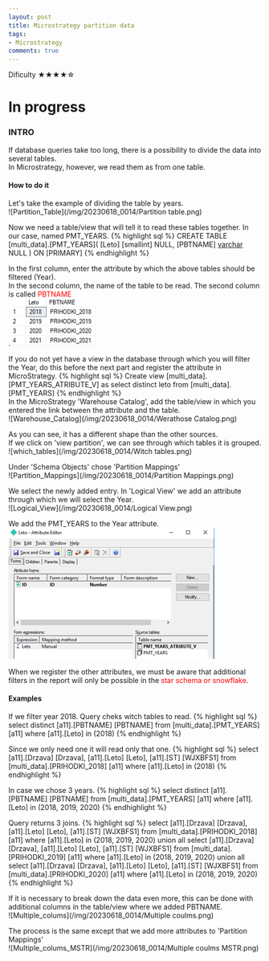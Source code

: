```yaml
---
layout: post
title: Microstrategy partition data
tags:
- Microstrategy
comments: true
---
```

Dificulty ★★★★☆


# In progress

### INTRO
If database queries take too long, there is a possibility to divide the data into several tables.<br /> 
In Microstrategy, however, we read them as from one table.

#### How to do it

Let's take the example of dividing the table by years.<br />
![Partition_Table](/img/20230618_0014/Partition table.png)

Now we need a table/view that will tell it to read these tables together. In our case, named PMT_YEARS.
{% highlight sql %}
CREATE TABLE [multi_data].[PMT_YEARS](
	[Leto] [smallint] NULL,
	[PBTNAME] [varchar](50) NULL
) ON [PRIMARY]
{% endhighlight %}


In the first column, enter the attribute by which the above tables should be filtered (Year). <br />
In the second column, the name of the table to be read. The second column is called <font color='red'>PBTNAME</font> <br />.
![Table](/img/20230618_0014/Table.png)


If you do not yet have a view in the database through which you will filter the Year, do this before the next part and register the attribute in MicroStrategy.
{% highlight sql %}
Create view [multi_data].[PMT_YEARS_ATRIBUTE_V] as
select distinct leto from [multi_data].[PMT_YEARS]
{% endhighlight %}
<br />
In the MicroStrategy 'Warehouse Catalog', add the table/view in which you entered the link between the attribute and the table.<br />
![Warehouse_Catalog](/img/20230618_0014/Werathose Catalog.png)

As you can see, it has a different shape than the other sources. <br />
If we click on 'view partition', we can see through which tables it is grouped.<br />
![which_tables](/img/20230618_0014/Witch tables.png)

Under 'Schema Objects' chose 'Partition Mappings'<br />
![Partition_Mappings](/img/20230618_0014/Partition Mappings.png)

We select the newly added entry. In 'Logical View' we add an attribute through which we will select the Year.<br />
![Logical_View](/img/20230618_0014/Logical View.png)

We add the PMT_YEARS to the Year attribute.<br />
![Year](/img/20230618_0014/Year.png)

When we register the other attributes, we must be aware that additional filters in the report will only be possible in the <font color='red'>star schema or snowflake</font>. <br />

#### Examples

If we filter year 2018. Query cheks witch tables to read.
{% highlight sql %}
select	distinct [a11].[PBTNAME]  [PBTNAME]
from	[multi_data].[PMT_YEARS]	[a11]
where	[a11].[Leto] in (2018)
{% endhighlight %}

Since we only need one it will read only that one.
{% highlight sql %}
select	[a11].[Drzava]  [Drzava],
	[a11].[Leto]  [Leto],
	[a11].[ST]  [WJXBFS1]
from	[multi_data].[PRIHODKI_2018]	[a11]
where	[a11].[Leto] in (2018)
{% endhighlight %}

In case we chose 3 years.
{% highlight sql %}
select	distinct [a11].[PBTNAME]  [PBTNAME]
from	[multi_data].[PMT_YEARS]	[a11]
where	[a11].[Leto] in (2018, 2019, 2020)
{% endhighlight %}

Query returns 3 joins.
{% highlight sql %}
select	[a11].[Drzava]  [Drzava],
	[a11].[Leto]  [Leto],
	[a11].[ST]  [WJXBFS1]
from	[multi_data].[PRIHODKI_2018]	[a11]
where	[a11].[Leto] in (2018, 2019, 2020)
union all
select	[a11].[Drzava]  [Drzava],
	[a11].[Leto]  [Leto],
	[a11].[ST]  [WJXBFS1]
from	[multi_data].[PRIHODKI_2019]	[a11]
where	[a11].[Leto] in (2018, 2019, 2020)
union all
select	[a11].[Drzava]  [Drzava],
	[a11].[Leto]  [Leto],
	[a11].[ST]  [WJXBFS1]
from	[multi_data].[PRIHODKI_2020]	[a11]
where	[a11].[Leto] in (2018, 2019, 2020)
{% endhighlight %}

If it is necessary to break down the data even more, this can be done with additional columns in the table/view where we added PBTNAME.<br />
![Multiple_colums](/img/20230618_0014/Multiple coulms.png)

The process is the same except that we add more attributes to 'Partition Mappings'<br />
![Multiple_colums_MSTR](/img/20230618_0014/Multiple coulms MSTR.png)



